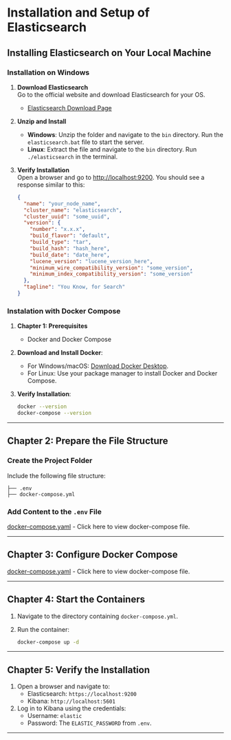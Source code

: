 # Installation and Setup of Elasticsearch

## Installing Elasticsearch on Your Local Machine

### Installation on Windows

1. **Download Elasticsearch**    
      Go to the official website and download Elasticsearch for your OS.

   - [Elasticsearch Download Page](https://www.elastic.co/downloads/elasticsearch)

2. **Unzip and Install**

   - **Windows**: Unzip the folder and navigate to the `bin` directory. Run the `elasticsearch.bat` file to start the server.
   - **Linux**: Extract the file and navigate to the `bin` directory. Run `./elasticsearch` in the terminal.

3. **Verify Installation**  
   Open a browser and go to [http://localhost:9200](http://localhost:9200). You should see a response similar to this:

   ```json
   {
     "name": "your_node_name",
     "cluster_name": "elasticsearch",
     "cluster_uuid": "some_uuid",
     "version": {
       "number": "x.x.x",
       "build_flavor": "default",
       "build_type": "tar",
       "build_hash": "hash_here",
       "build_date": "date_here",
       "lucene_version": "lucene_version_here",
       "minimum_wire_compatibility_version": "some_version",
       "minimum_index_compatibility_version": "some_version"
     },
     "tagline": "You Know, for Search"
   }
   ```
### Instalation with Docker Compose

1. **Chapter 1: Prerequisites**     
   - Docker and Docker Compose
2. **Download and Install Docker**:
   - For Windows/macOS: [Download Docker Desktop](https://www.docker.com/products/docker-desktop).
   - For Linux: Use your package manager to install Docker and Docker Compose.

3. **Verify Installation**:
   ```bash
   docker --version
   docker-compose --version
   ```

---

## **Chapter 2: Prepare the File Structure**

### Create the Project Folder

Include the following file structure:
```plaintext
├── .env
├── docker-compose.yml
```

### Add Content to the `.env` File
[docker-compose.yaml](./kafka-ui.yaml) - Click here to view docker-compose file.

---

## **Chapter 3: Configure Docker Compose**

[docker-compose.yaml](./kafka-ui.yaml) - Click here to view docker-compose file.

---

## **Chapter 4: Start the Containers**

1. Navigate to the directory containing `docker-compose.yml`.
2. Run the container:

   ```bash
   docker-compose up -d
   ```
---

## **Chapter 5: Verify the Installation**

1. Open a browser and navigate to:
   - Elasticsearch: `https://localhost:9200`
   - Kibana: `http://localhost:5601`
2. Log in to Kibana using the credentials:
   - Username: `elastic`
   - Password: The `ELASTIC_PASSWORD` from `.env`.

---